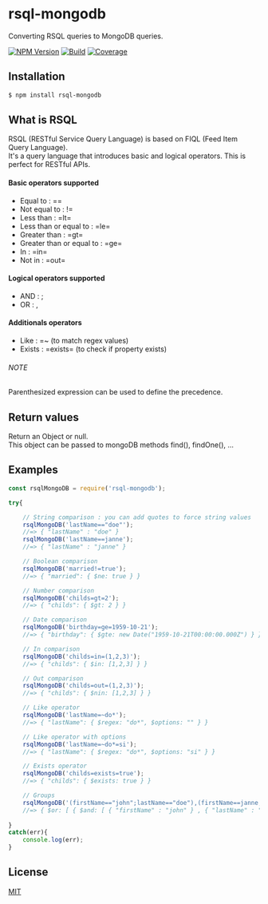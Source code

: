 # rsql-mongodb

Converting RSQL queries to MongoDB queries.

[![NPM Version][npm-image]][npm-url]
[![Build][build-image]][build-url]
[![Coverage][coveralls-image]][coveralls-url]

## Installation

```bash
$ npm install rsql-mongodb
```

## What is RSQL

RSQL (RESTful Service Query Language) is based on FIQL (Feed Item Query Language).  
It's a query language that introduces basic and logical operators. This is perfect for RESTful APIs.

#### Basic operators supported
- Equal to : ==
- Not equal to : !=
- Less than : =lt=
- Less than or equal to : =le=
- Greater than : =gt=
- Greater than or equal to : =ge=
- In : =in=
- Not in : =out=

#### Logical operators supported
- AND : ;
- OR : ,

#### Additionals operators
- Like : =~ (to match regex values)
- Exists : =exists= (to check if property exists)

###### NOTE
Parenthesized expression can be used to define the precedence.

## Return values

Return an Object or null.  
This object can be passed to mongoDB methods find(), findOne(), ...

## Examples

```js
const rsqlMongoDB = require('rsql-mongodb');

try{

    // String comparison : you can add quotes to force string values
    rsqlMongoDB('lastName=="doe"');
    //=> { "lastName" : "doe" }
    rsqlMongoDB('lastName==janne');
    //=> { "lastName" : "janne" }

    // Boolean comparison
    rsqlMongoDB('married!=true');
    //=> { "married": { $ne: true } }

    // Number comparison
    rsqlMongoDB('childs=gt=2');
    //=> { "childs": { $gt: 2 } }

    // Date comparison
    rsqlMongoDB('birthday=ge=1959-10-21');
    //=> { "birthday": { $gte: new Date("1959-10-21T00:00:00.000Z") } }

    // In comparison
    rsqlMongoDB('childs=in=(1,2,3)');
    //=> { "childs": { $in: [1,2,3] } }

    // Out comparison
    rsqlMongoDB('childs=out=(1,2,3)');
    //=> { "childs": { $nin: [1,2,3] } }

    // Like operator
    rsqlMongoDB('lastName=~do*');
    //=> { "lastName": { $regex: "do*", $options: "" } }

    // Like operator with options
    rsqlMongoDB('lastName=~do*=si');
    //=> { "lastName": { $regex: "do*", $options: "si" } }

    // Exists operator
    rsqlMongoDB('childs=exists=true');
    //=> { "childs": { $exists: true } }

    // Groups
    rsqlMongoDB('(firstName=="john";lastName=="doe"),(firstName==janne;lastName==doe)');
    //=> { $or: [ { $and: [ { "firstName" : "john" } , { "lastName" : "doe" } ] } , { $and: [ { "firstName" : "janne" } , { "lastName" : "doe" } ] } ] }
    
}
catch(err){
    console.log(err);
}
```

## License

[MIT](LICENSE)

[npm-image]: https://img.shields.io/npm/v/rsql-mongodb.svg
[npm-url]: https://npmjs.org/package/rsql-mongodb
[build-image]: https://travis-ci.org/Fizcko/rsql-mongodb.svg?branch=master
[build-url]: https://travis-ci.org/Fizcko/rsql-mongodb
[coveralls-image]: https://coveralls.io/repos/github/Fizcko/rsql-mongodb/badge.svg?branch=master
[coveralls-url]: https://coveralls.io/github/Fizcko/rsql-mongodb?branch=master